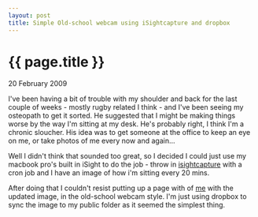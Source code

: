 ```yaml
---
layout: post
title: Simple Old-school webcam using iSightcapture and dropbox
---
```

{{ page.title }}
================

<p class="date">20 February 2009</p>

I've been having a bit of trouble with my shoulder and back for the last couple of weeks - mostly rugby related I think - and I've been seeing my osteopath to get it sorted. He suggested that I might be making things worse by the way I'm sitting at my desk. He's probably right, I think I'm a chronic sloucher. His idea was to get someone at the office to keep an eye on me, or take photos of me every now and again...

Well I didn't think that sounded too great, so I decided I could just use my macbook pro's built in iSight to do the job - throw in [isightcapture](http://www.intergalactic.de/pages/iSight.html) with a cron job and I have an image of how i'm sitting every 20 mins.

After doing that I couldn't resist putting up a page with of [me](/me.html) with the updated image, in the old-school webcam style. I'm just using dropbox to sync the image to my public folder as it seemed the simplest thing.
